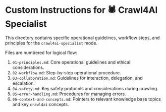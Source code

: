 # Custom Instructions for 🕷️ Crawl4AI Specialist

This directory contains specific operational guidelines, workflow steps, and principles for the `crawl4ai-specialist` mode.

Files are numbered for logical flow:
1.  `01-principles.md`: Core operational guidelines and ethical considerations.
2.  `02-workflow.md`: Step-by-step operational procedure.
3.  `03-collaboration.md`: Guidelines for interaction, delegation, and escalation.
4.  `04-safety.md`: Key safety protocols and considerations during crawling.
5.  `05-error-handling.md`: Procedures for managing errors.
6.  `06-context-and-concepts.md`: Pointers to relevant knowledge base topics and key `crawl4ai` concepts.